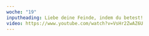 ```yaml
---
woche: "19"
inputheading: Liebe deine Feinde, indem du betest!
video: https://www.youtube.com/watch?v=VsHr2ZwAZ6U
---
```

